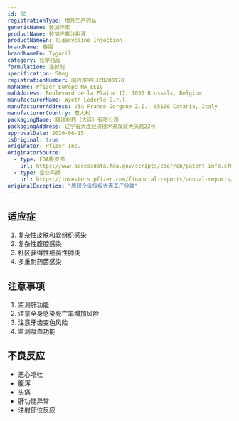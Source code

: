 ```yaml
---
id: 68
registrationType: 境外生产药品
genericName: 替加环素
productName: 替加环素注射液
productNameEn: Tigecycline Injection
brandName: 泰阁
brandNameEn: Tygacil
category: 化学药品
formulation: 注射剂
specification: 50mg
registrationNumber: 国药准字HJ20200178
mahName: Pfizer Europe MA EEIG
mahAddress: Boulevard de la Plaine 17, 1050 Brussels, Belgium
manufacturerName: Wyeth Lederle S.r.l.
manufacturerAddress: Via Franco Gorgone Z.I., 95100 Catania, Italy
manufacturerCountry: 意大利
packagingName: 辉瑞制药（大连）有限公司
packagingAddress: 辽宁省大连经济技术开发区大庆路22号
approvalDate: 2020-06-15
isOriginal: true
originator: Pfizer Inc.
originatorSource:
  - type: FDA橙皮书
    url: https://www.accessdata.fda.gov/scripts/cder/ob/patent_info.cfm?Product_No=001&Appl_No=021821
  - type: 企业年报
    url: https://investors.pfizer.com/financial-reports/annual-reports/default.aspx
originalException: "原研企业授权大连工厂分装"
---
```


## 适应症

1. 复杂性皮肤和软组织感染
2. 复杂性腹腔感染
3. 社区获得性细菌性肺炎
4. 多重耐药菌感染

## 注意事项

1. 监测肝功能
2. 注意全身感染死亡率增加风险
3. 注意牙齿变色风险
4. 监测凝血功能

## 不良反应

- 恶心呕吐
- 腹泻
- 头痛
- 肝功能异常
- 注射部位反应 